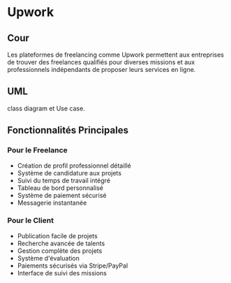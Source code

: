 # Upwork

## Cour
Les plateformes de freelancing comme Upwork permettent aux entreprises de trouver des freelances qualifiés pour diverses missions et aux professionnels indépendants de proposer leurs services en ligne.


## UML
class diagram et Use case.


## Fonctionnalités Principales

### Pour le Freelance
- Création de profil professionnel détaillé
- Système de candidature aux projets
- Suivi du temps de travail intégré
- Tableau de bord personnalisé
- Système de paiement sécurisé
- Messagerie instantanée

### Pour le Client
- Publication facile de projets
- Recherche avancée de talents
- Gestion complète des projets
- Système d'évaluation
- Paiements sécurisés via Stripe/PayPal
- Interface de suivi des missions
